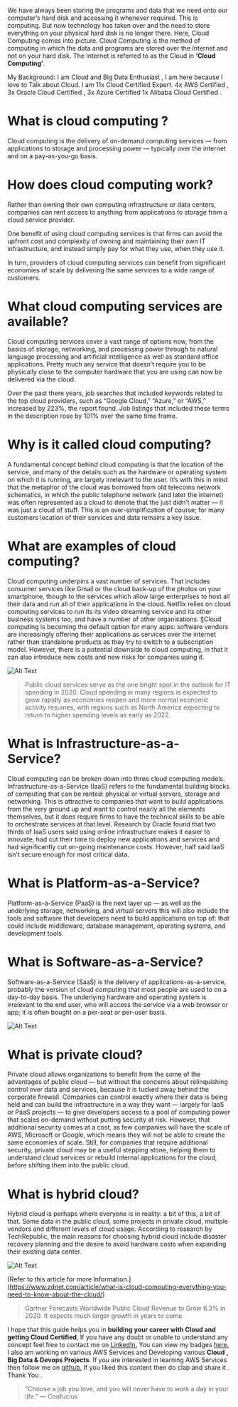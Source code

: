 We have always been storing the programs and data that we need onto our computer’s hard disk and accessing it whenever required. This is computing. But now technology has taken over and the need to store everything on your physical hard disk is no longer there. Here, Cloud Computing comes into picture. Cloud Computing is the method of computing in which the data and programs are stored over the Internet and not on your hard disk. The Internet is referred to as the Cloud in **‘Cloud Computing’**.

My Background: I am Cloud and Big Data Enthusiast , I am here because I love to Talk about Cloud. I am 11x Cloud Certified Expert. 4x AWS Certified , 3x Oracle Cloud Certified , 3x Azure Certified 1x Alibaba Cloud Certified .

# What is cloud computing ?

Cloud computing is the delivery of on-demand computing services — from applications to storage and processing power — typically over the internet and on a pay-as-you-go basis.

# How does cloud computing work?

Rather than owning their own computing infrastructure or data centers, companies can rent access to anything from applications to storage from a cloud service provider.

One benefit of using cloud computing services is that firms can avoid the upfront cost and complexity of owning and maintaining their own IT infrastructure, and instead simply pay for what they use, when they use it.

In turn, providers of cloud computing services can benefit from significant economies of scale by delivering the same services to a wide range of customers.

# What cloud computing services are available?

Cloud computing services cover a vast range of options now, from the basics of storage, networking, and processing power through to natural language processing and artificial intelligence as well as standard office applications. Pretty much any service that doesn’t require you to be physically close to the computer hardware that you are using can now be delivered via the cloud.

Over the past there years, job searches that included keywords related to the top cloud providers, such as “Google Cloud,” “Azure,” or “AWS,” increased by 223%, the report found. Job listings that included these terms in the description rose by 101% over the same time frame.

# Why is it called cloud computing?

A fundamental concept behind cloud computing is that the location of the service, and many of the details such as the hardware or operating system on which it is running, are largely irrelevant to the user. It’s with this in mind that the metaphor of the cloud was borrowed from old telecoms network schematics, in which the public telephone network (and later the internet) was often represented as a cloud to denote that the just didn’t matter — it was just a cloud of stuff. This is an over-simplification of course; for many customers location of their services and data remains a key issue.

# What are examples of cloud computing?

Cloud computing underpins a vast number of services. That includes consumer services like Gmail or the cloud back-up of the photos on your smartphone, though to the services which allow large enterprises to host all their data and run all of their applications in the cloud. Netflix relies on cloud computing services to run its its video streaming service and its other business systems too, and have a number of other organisations.
§Cloud computing is becoming the default option for many apps: software vendors are increasingly offering their applications as services over the internet rather than standalone products as they try to switch to a subscription model. However, there is a potential downside to cloud computing, in that it can also introduce new costs and new risks for companies using it.

![Alt Text](https://dev-to-uploads.s3.amazonaws.com/uploads/articles/5xnpdhlfgk73j05lt9ll.jpg)

> Public cloud services serve as the one bright spot in the outlook for IT spending in 2020. Cloud spending in many regions is expected to grow rapidly as economies reopen and more normal economic activity resumes, with regions such as North America expecting to return to higher spending levels as early as 2022.

# What is Infrastructure-as-a-Service?

Cloud computing can be broken down into three cloud computing models. Infrastructure-as-a-Service (IaaS) refers to the fundamental building blocks of computing that can be rented: physical or virtual servers, storage and networking. This is attractive to companies that want to build applications from the very ground up and want to control nearly all the elements themselves, but it does require firms to have the technical skills to be able to orchestrate services at that level. Research by Oracle found that two thirds of IaaS users said using online infrastructure makes it easier to innovate, had cut their time to deploy new applications and services and had significantly cut on-going maintenance costs. However, half said IaaS isn’t secure enough for most critical data.

# What is Platform-as-a-Service?

Platform-as-a-Service (PaaS) is the next layer up — as well as the underlying storage, networking, and virtual servers this will also include the tools and software that developers need to build applications on top of: that could include middleware, database management, operating systems, and development tools.

# What is Software-as-a-Service?

Software-as-a-Service (SaaS) is the delivery of applications-as-a-service, probably the version of cloud computing that most people are used to on a day-to-day basis. The underlying hardware and operating system is irrelevant to the end user, who will access the service via a web browser or app; it is often bought on a per-seat or per-user basis.

![Alt Text](https://dev-to-uploads.s3.amazonaws.com/uploads/articles/lz2jglw2b6uqzcjrdm8g.png)

# What is private cloud?

Private cloud allows organizations to benefit from the some of the advantages of public cloud — but without the concerns about relinquishing control over data and services, because it is tucked away behind the corporate firewall. Companies can control exactly where their data is being held and can build the infrastructure in a way they want — largely for IaaS or PaaS projects — to give developers access to a pool of computing power that scales on-demand without putting security at risk. However, that additional security comes at a cost, as few companies will have the scale of AWS, Microsoft or Google, which means they will not be able to create the same economies of scale. Still, for companies that require additional security, private cloud may be a useful stepping stone, helping them to understand cloud services or rebuild internal applications for the cloud, before shifting them into the public cloud.

# What is hybrid cloud?

Hybrid cloud is perhaps where everyone is in reality: a bit of this, a bit of that. Some data in the public cloud, some projects in private cloud, multiple vendors and different levels of cloud usage. According to research by TechRepublic, the main reasons for choosing hybrid cloud include disaster recovery planning and the desire to avoid hardware costs when expanding their existing data center.

![Alt Text](https://dev-to-uploads.s3.amazonaws.com/uploads/articles/us39kvxujbm3h23irek1.png)

(Refer to this article for more Information.](https://www.zdnet.com/article/what-is-cloud-computing-everything-you-need-to-know-about-the-cloud/)

> Gartner Forecasts Worldwide Public Cloud Revenue to Grow 6.3%
in 2020. It expects much larger growth in years to come.

I hope that this guide helps you in **building your career with Cloud and getting Cloud Certified**,
If you have any doubt or unable to understand any concept feel free to contact me on [LinkedIn.](https://www.linkedin.com/in/adit-modi-2a4362191/)
You can view my badges [here.](https://www.youracclaim.com/users/adit-modi/badges)
I also am working on various AWS Services and Developing various **Cloud , Big Data & Devops Projects**.
If you are interested in learning AWS Services then follow me on [github.](https://github.com/AditModi)
If you liked this content then do clap and share it . Thank You .

> “Choose a job you love, and you will never have to work a day in your life.” — Confucius